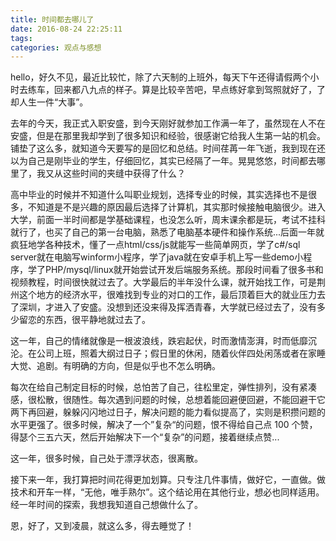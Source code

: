 ```yaml
---
title: 时间都去哪儿了
date: 2016-08-24 22:25:11
tags:
categories: 观点与感想
---
```


hello，好久不见，最近比较忙，除了六天制的上班外，每天下午还得请假两个小时去练车，回来都八九点的样子。算是比较辛苦吧，早点练好拿到驾照就好了，了却人生一件“大事”。

去年的今天，我正式入职安盛，到今天刚好就参加工作满一年了，虽然现在人不在安盛，但是在那里我却学到了很多知识和经验，很感谢它给我人生第一站的机会。铺垫了这么多，就知道今天要写的是回忆和总结。时间荏苒一年飞逝，我到现在还以为自己是刚毕业的学生，仔细回忆，其实已经隔了一年。晃晃悠悠，时间都去哪里了，我又从这些时间的夹缝中获得了什么？
<!-- more -->
高中毕业的时候并不知道什么叫职业规划，选择专业的时候，其实选择也不是很多，不知道是不是兴趣的原因最后选择了计算机，其实那时候接触电脑很少。进入大学，前面一半时间都是学基础课程，也没怎么听，周末课余都是玩，考试不挂科就行了，也买了自己的第一台电脑，熟悉了电脑基本硬件和操作系统...后面一年就疯狂地学各种技术，懂了一点html/css/js就能写一些简单网页，学了c#/sql server就在电脑写winform小程序，学了java就在安卓手机上写一些demo小程序，学了PHP/mysql/linux就开始尝试开发后端服务系统。那段时间看了很多书和视频教程，时间很快就过去了。大学最后的半年没什么课，就开始找工作，可是荆州这个地方的经济水平，很难找到专业的对口的工作，最后顶着巨大的就业压力去了深圳，才进入了安盛。没想到还没来得及挥洒青春，大学就已经过去了，没有多少留恋的东西，很平静地就过去了。

这一年，自己的情绪就像是一根波浪线，跌宕起伏，时而激情澎湃，时而低靡沉沦。在公司上班，照着大纲过日子；假日里的休闲，随着伙伴四处闲荡或者在家睡大觉、追剧。有明确的方向，但是似乎也不怎么明确。

每次在给自己制定目标的时候，总怕苦了自己，往松里定，弹性排列，没有紧凑感，很松散，很随性。每次遇到问题的时候，总想着能回避便回避，不能回避干它两下再回避，躲躲闪闪地过日子，解决问题的能力看似提高了，实则是积攒问题的水平更强了。很多时候，解决了一个”复杂“的问题，恨不得给自己点 100 个赞，得瑟个三五六天，然后开始解决下一个“复杂”的问题，接着继续点赞...

这一年，很多时候，自己处于漂浮状态，很离散。

接下来一年，我打算把时间花得更加划算。只专注几件事情，做好它，一直做。做技术和开车一样，“无他，唯手熟尔”。这个结论用在其他行业，想必也同样适用。经一年时间的探索，我想我知道自己想做什么了。

恩，好了，又到凌晨，就这么多，得去睡觉了！
